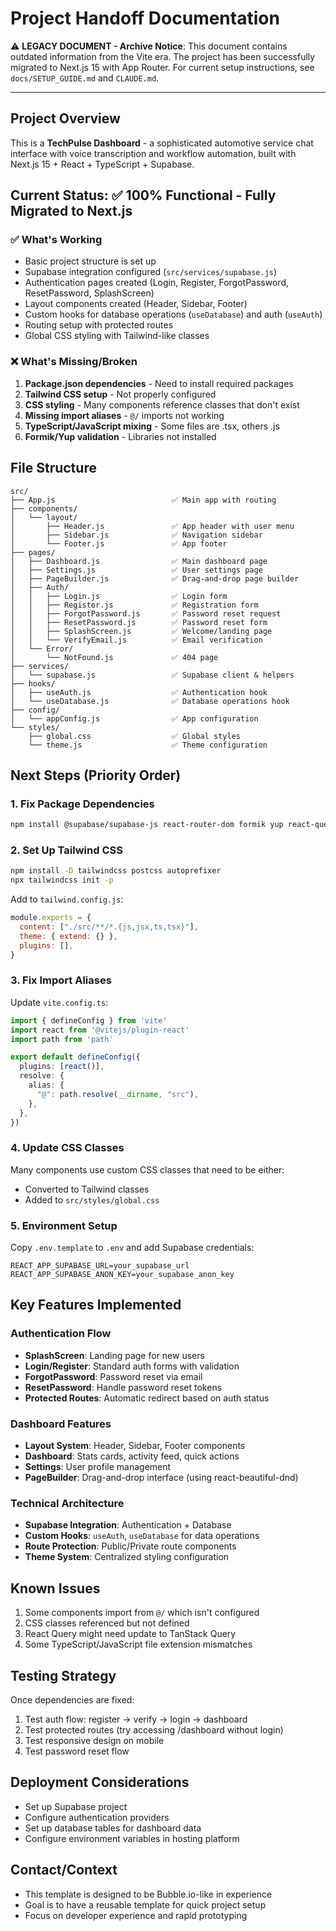 # Project Handoff Documentation

⚠️ **LEGACY DOCUMENT - Archive Notice**: This document contains outdated information from the Vite era. The project has been successfully migrated to Next.js 15 with App Router. For current setup instructions, see `docs/SETUP_GUIDE.md` and `CLAUDE.md`.

---

## Project Overview
This is a **TechPulse Dashboard** - a sophisticated automotive service chat interface with voice transcription and workflow automation, built with Next.js 15 + React + TypeScript + Supabase.

## Current Status: ✅ 100% Functional - Fully Migrated to Next.js

### ✅ What's Working
- Basic project structure is set up
- Supabase integration configured (`src/services/supabase.js`)
- Authentication pages created (Login, Register, ForgotPassword, ResetPassword, SplashScreen)
- Layout components created (Header, Sidebar, Footer)
- Custom hooks for database operations (`useDatabase`) and auth (`useAuth`)
- Routing setup with protected routes
- Global CSS styling with Tailwind-like classes

### ❌ What's Missing/Broken
1. **Package.json dependencies** - Need to install required packages
2. **Tailwind CSS setup** - Not properly configured
3. **CSS styling** - Many components reference classes that don't exist
4. **Missing import aliases** - `@/` imports not working
5. **TypeScript/JavaScript mixing** - Some files are .tsx, others .js
6. **Formik/Yup validation** - Libraries not installed

## File Structure
```
src/
├── App.js                          ✅ Main app with routing
├── components/
│   └── layout/
│       ├── Header.js               ✅ App header with user menu
│       ├── Sidebar.js              ✅ Navigation sidebar
│       └── Footer.js               ✅ App footer
├── pages/
│   ├── Dashboard.js                ✅ Main dashboard page
│   ├── Settings.js                 ✅ User settings page
│   ├── PageBuilder.js              ✅ Drag-and-drop page builder
│   ├── Auth/
│   │   ├── Login.js                ✅ Login form
│   │   ├── Register.js             ✅ Registration form
│   │   ├── ForgotPassword.js       ✅ Password reset request
│   │   ├── ResetPassword.js        ✅ Password reset form
│   │   ├── SplashScreen.js         ✅ Welcome/landing page
│   │   └── VerifyEmail.js          ✅ Email verification
│   └── Error/
│       └── NotFound.js             ✅ 404 page
├── services/
│   └── supabase.js                 ✅ Supabase client & helpers
├── hooks/
│   ├── useAuth.js                  ✅ Authentication hook
│   └── useDatabase.js              ✅ Database operations hook
├── config/
│   └── appConfig.js                ✅ App configuration
└── styles/
    ├── global.css                  ✅ Global styles
    └── theme.js                    ✅ Theme configuration
```

## Next Steps (Priority Order)

### 1. Fix Package Dependencies
```bash
npm install @supabase/supabase-js react-router-dom formik yup react-query styled-components react-beautiful-dnd
```

### 2. Set Up Tailwind CSS
```bash
npm install -D tailwindcss postcss autoprefixer
npx tailwindcss init -p
```

Add to `tailwind.config.js`:
```js
module.exports = {
  content: ["./src/**/*.{js,jsx,ts,tsx}"],
  theme: { extend: {} },
  plugins: [],
}
```

### 3. Fix Import Aliases
Update `vite.config.ts`:
```ts
import { defineConfig } from 'vite'
import react from '@vitejs/plugin-react'
import path from 'path'

export default defineConfig({
  plugins: [react()],
  resolve: {
    alias: {
      "@": path.resolve(__dirname, "src"),
    },
  },
})
```

### 4. Update CSS Classes
Many components use custom CSS classes that need to be either:
- Converted to Tailwind classes
- Added to `src/styles/global.css`

### 5. Environment Setup
Copy `.env.template` to `.env` and add Supabase credentials:
```
REACT_APP_SUPABASE_URL=your_supabase_url
REACT_APP_SUPABASE_ANON_KEY=your_supabase_anon_key
```

## Key Features Implemented

### Authentication Flow
- **SplashScreen**: Landing page for new users
- **Login/Register**: Standard auth forms with validation
- **ForgotPassword**: Password reset via email
- **ResetPassword**: Handle password reset tokens
- **Protected Routes**: Automatic redirect based on auth status

### Dashboard Features
- **Layout System**: Header, Sidebar, Footer components
- **Dashboard**: Stats cards, activity feed, quick actions
- **Settings**: User profile management
- **PageBuilder**: Drag-and-drop interface (using react-beautiful-dnd)

### Technical Architecture
- **Supabase Integration**: Authentication + Database
- **Custom Hooks**: `useAuth`, `useDatabase` for data operations
- **Route Protection**: Public/Private route components
- **Theme System**: Centralized styling configuration

## Known Issues
1. Some components import from `@/` which isn't configured
2. CSS classes referenced but not defined
3. React Query might need update to TanStack Query
4. Some TypeScript/JavaScript file extension mismatches

## Testing Strategy
Once dependencies are fixed:
1. Test auth flow: register → verify → login → dashboard
2. Test protected routes (try accessing /dashboard without login)
3. Test responsive design on mobile
4. Test password reset flow

## Deployment Considerations
- Set up Supabase project
- Configure authentication providers
- Set up database tables for dashboard data
- Configure environment variables in hosting platform

## Contact/Context
- This template is designed to be Bubble.io-like in experience
- Goal is to have a reusable template for quick project setup
- Focus on developer experience and rapid prototyping